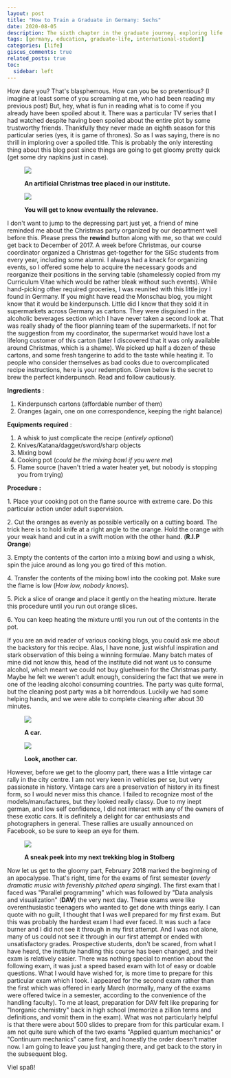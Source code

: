 ```yaml
---
layout: post
title: "How to Train a Graduate in Germany: Sechs"
date: 2020-08-05
description: The sixth chapter in the graduate journey, exploring life and studies in Germany
tags: [germany, education, graduate-life, international-student]
categories: [life]
giscus_comments: true
related_posts: true
toc:
  sidebar: left
---
```


How dare you? That's blasphemous. How can you be so pretentious? (I imagine at least some of you screaming at me, who had been reading my previous post) But, hey, what is fun in reading what is to come if you already have been spoiled about it. There was a particular TV series that I had watched despite having been spoiled about the entire plot by some trustworthy friends. Thankfully they never made an eighth season for this particular series (yes, it is game of thrones). So as I was saying, there is no thrill in imploring over a spoiled title. This is probably the only interesting thing about this blog post since things are going to get gloomy pretty quick (get some dry napkins just in case).

<figure>

![](/assets/img/posts/img-20171128-wa0004.jpg)

<figcaption>

**An artificial Christmas tree placed in our institute.**

</figcaption>

</figure>

<figure>

![](/assets/img/posts/img-20171201-wa0003.jpg)

<figcaption>

**You will get to know eventually the relevance.**

</figcaption>

</figure>

I don't want to jump to the depressing part just yet, a friend of mine reminded me about the Christmas party organized by our department well before this. Please press the **rewind** button along with me, so that we could get back to December of 2017. A week before Christmas, our course coordinator organized a Christmas get-together for the SiSc students from every year, including some alumni. I always had a knack for organizing events, so I offered some help to acquire the necessary goods and reorganize their positions in the serving table (shamelessly copied from my Curriculum Vitae which would be rather bleak without such events). While hand-picking other required groceries, I was reunited with this little joy I found in Germany. If you might have read the Monschau blog, you might know that it would be kinderpunsch. Little did I know that they sold it in supermarkets across Germany as cartons. They were disguised in the alcoholic beverages section which I have never taken a second look at. That was really shady of the floor planning team of the supermarkets. If not for the suggestion from my coordinator, the supermarket would have lost a lifelong customer of this carton (later I discovered that it was only available around Christmas, which is a shame). We picked up half a dozen of these cartons, and some fresh tangerine to add to the taste while heating it. To people who consider themselves as bad cooks due to overcomplicated recipe instructions, here is your redemption. Given below is the secret to brew the perfect kinderpunsch. Read and follow cautiously.

**Ingredients** :

1. Kinderpunsch cartons (affordable number of them)
2. Oranges (again, one on one correspondence, keeping the right balance)

**Equipments required** :

1. A whisk to just complicate the recipe (_entirely optional_)
2. Knives/Katana/dagger/sword/sharp objects
3. Mixing bowl
4. Cooking pot (_could be the mixing bowl if you were me_)
5. Flame source (haven't tried a water heater yet, but nobody is stopping you from trying)

**Procedure :**

1\. Place your cooking pot on the flame source with extreme care. Do this particular action under adult supervision.

2\. Cut the oranges as evenly as possible vertically on a cutting board. The trick here is to hold knife at a right angle to the orange. Hold the orange with your weak hand and cut in a swift motion with the other hand. (**R.I.P Orange**)

3\. Empty the contents of the carton into a mixing bowl and using a whisk, spin the juice around as long you go tired of this motion.

4\. Transfer the contents of the mixing bowl into the cooking pot. Make sure the flame is low (_How low, nobody knows_).

5\. Pick a slice of orange and place it gently on the heating mixture. Iterate this procedure until you run out orange slices.

6\. You can keep heating the mixture until you run out of the contents in the pot.

If you are an avid reader of various cooking blogs, you could ask me about the backstory for this recipe. Alas, I have none, just wishful inspiration and stark observation of this being a winning formulae. Many batch mates of mine did not know this, head of the institute did not want us to consume alcohol, which meant we could not buy gluehwein for the Christmas party. Maybe he felt we weren't adult enough, considering the fact that we were in one of the leading alcohol consuming countries. The party was quite formal, but the cleaning post party was a bit horrendous. Luckily we had some helping hands, and we were able to complete cleaning after about 30 minutes.

<figure>

![](/assets/img/posts/img-20180526-wa0011.jpg)

<figcaption>

**A car.**

</figcaption>

</figure>

<figure>

![](/assets/img/posts/img-20180526-wa0010.jpg)

<figcaption>

**Look, another car.**

</figcaption>

</figure>

However, before we get to the gloomy part, there was a little vintage car rally in the city centre. I am not very keen in vehicles per se, but very passionate in history. Vintage cars are a preservation of history in its finest form, so I would never miss this chance. I failed to recognize most of the models/manufactures, but they looked really classy. Due to my inept german, and low self confidence, I did not interact with any of the owners of these exotic cars. It is definitely a delight for car enthusiasts and photographers in general. These rallies are usually announced on Facebook, so be sure to keep an eye for them.

<figure>

![](/assets/img/posts/img_4349-2.jpg)

<figcaption>

**A sneak peek into my next trekking blog in Stolberg**

</figcaption>

</figure>

Now let us get to the gloomy part, February 2018 marked the beginning of an apocalypse. That's right, time for the exams of first semester (_overly dramatic music with feverishly pitched opera singing_). The first exam that I faced was "Parallel programming" which was followed by "Data analysis and visualization" (**DAV**) the very next day. These exams were like overenthusiastic teenagers who wanted to get done with things early. I can quote with no guilt, I thought that I was well prepared for my first exam. But this was probably the hardest exam I had ever faced. It was such a face burner and I did not see it through in my first attempt. And I was not alone, many of us could not see it through in our first attempt or ended with unsatisfactory grades. Prospective students, don't be scared, from what I have heard, the institute handling this course has been changed, and their exam is relatively easier. There was nothing special to mention about the following exam, it was just a speed based exam with lot of easy or doable questions. What I would have wished for, is more time to prepare for this particular exam which I took. I appeared for the second exam rather than the first which was offered in early March (normally, many of the exams were offered twice in a semester, according to the convenience of the handling faculty). To me at least, preparation for DAV felt like preparing for "Inorganic chemistry" back in high school (memorize a zillion terms and definitions, and vomit them in the exam). What was not particularly helpful is that there were about 500 slides to prepare from for this particular exam. I am not quite sure which of the two exams "Applied quantum mechanics" or "Continuum mechanics" came first, and honestly the order doesn't matter now. I am going to leave you just hanging there, and get back to the story in the subsequent blog.

Viel spaß!
